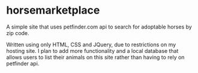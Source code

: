# horsemarketplace
A simple site that uses petfinder.com api to search for adoptable horses by zip code.

Written using only HTML, CSS and JQuery, due to restrictions on my hosting site. I plan to add more functionality and a local database 
that allows users to list their animals on this site rather than having to rely on petfinder api. 
